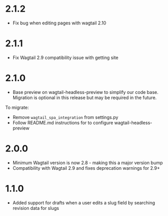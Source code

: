 # 2.1.2

- Fix bug when editing pages with wagtail 2.10

# 2.1.1

- Fix Wagtail 2.9 compatibility issue with getting site

# 2.1.0

- Base preview on wagtail-headless-preview to simplify our code base. Migration is optional in this release but may be required in the future.

To migrate:

- Remove `wagtail_spa_integration` from settings.py
- Follow README.md instructions for to configure wagtail-headless-preview

# 2.0.0

- Minimum Wagtail version is now 2.8 - making this a major version bump
- Compatibility with Wagtail 2.9 and fixes deprecation warnings for 2.9+

# 1.1.0

- Added support for drafts when a user edits a slug field by searching revision data for slugs
